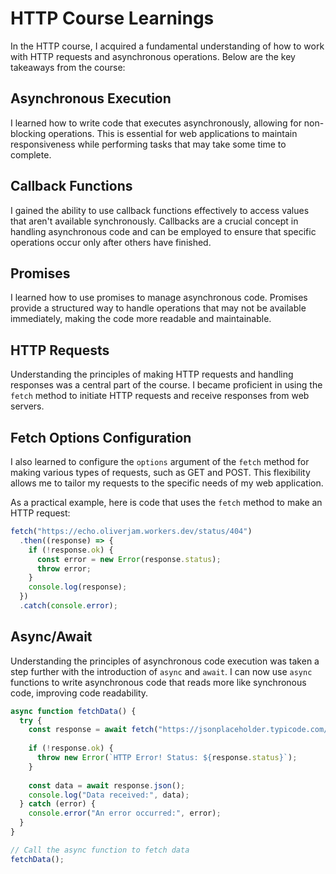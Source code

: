 # HTTP Course Learnings

In the HTTP course, I acquired a fundamental understanding of how to work with HTTP requests and asynchronous operations. Below are the key takeaways from the course:

## Asynchronous Execution

I learned how to write code that executes asynchronously, allowing for non-blocking operations. This is essential for web applications to maintain responsiveness while performing tasks that may take some time to complete.

## Callback Functions

I gained the ability to use callback functions effectively to access values that aren't available synchronously. Callbacks are a crucial concept in handling asynchronous code and can be employed to ensure that specific operations occur only after others have finished.

## Promises

I learned how to use promises to manage asynchronous code. Promises provide a structured way to handle operations that may not be available immediately, making the code more readable and maintainable.

## HTTP Requests

Understanding the principles of making HTTP requests and handling responses was a central part of the course. I became proficient in using the `fetch` method to initiate HTTP requests and receive responses from web servers.

## Fetch Options Configuration

I also learned to configure the `options` argument of the `fetch` method for making various types of requests, such as GET and POST. This flexibility allows me to tailor my requests to the specific needs of my web application.

As a practical example, here is code that uses the `fetch` method to make an HTTP request:

```javascript
fetch("https://echo.oliverjam.workers.dev/status/404")
  .then((response) => {
    if (!response.ok) {
      const error = new Error(response.status);
      throw error;
    }
    console.log(response);
  })
  .catch(console.error);
```
## Async/Await

Understanding the principles of asynchronous code execution was taken a step further with the introduction of `async` and `await`. I can now use `async` functions to write asynchronous code that reads more like synchronous code, improving code readability.

```javascript
async function fetchData() {
  try {
    const response = await fetch("https://jsonplaceholder.typicode.com/posts/1");
    
    if (!response.ok) {
      throw new Error(`HTTP Error! Status: ${response.status}`);
    }
    
    const data = await response.json();
    console.log("Data received:", data);
  } catch (error) {
    console.error("An error occurred:", error);
  }
}

// Call the async function to fetch data
fetchData();
